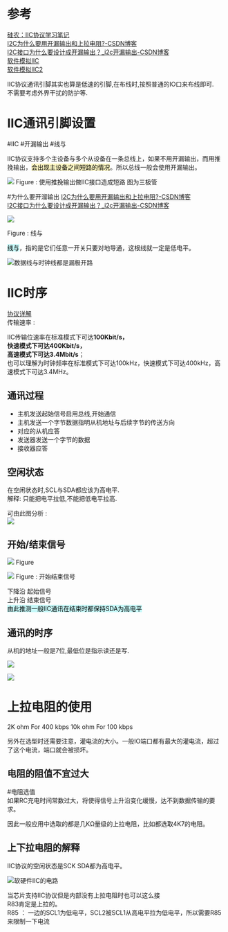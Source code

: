 # 参考 

[硅农：IIC协议学习笔记](https://zhuanlan.zhihu.com/p/34674402)     
[I2C为什么要用开漏输出和上拉电阻?-CSDN博客](https://blog.csdn.net/HackEle/article/details/122572423)     
[I2C接口为什么要设计成开漏输出？\_i2c开漏输出-CSDN博客](https://blog.csdn.net/m0_65346989/article/details/130566260)    
[软件模拟IIC](https://blog.csdn.net/as480133937/article/details/105366932)   
[软件模拟IIC2](https://blog.csdn.net/as480133937/article/details/105366932)     

IIC协议通讯引脚其实也算是低速的引脚,在布线时,按照普通的IO口来布线即可.  
不需要考虑外界干扰的防护等.  
# IIC通讯引脚设置
#IIC  #开漏输出 #线与

IIC协议支持多个主设备与多个从设备在一条总线上，如果不用开漏输出，而用推挽输出，<mark style="background: #FFF3A3A6;">会出现主设备之间短路的情况</mark>。所以总线一般会使用开漏输出。

![](assets/Pasted%20image%2020231112112114.png)
Figure : 使用推挽输出做IIC接口造成短路 图为三极管  

#为什么要开溜输出
[I2C为什么要用开漏输出和上拉电阻?-CSDN博客](https://blog.csdn.net/HackEle/article/details/122572423)  
[I2C接口为什么要设计成开漏输出？\_i2c开漏输出-CSDN博客](https://blog.csdn.net/m0_65346989/article/details/130566260)  

![](assets/Pasted%20image%2020231112110800.png)

Figure : 线与  

<mark style="background: #ABF7F7A6;">线与</mark>，指的是它们任意一开关只要对地导通，这根线就一定是低电平。

![数据线与时钟线都是漏极开路](assets/截图_20240102095333.png)


# IIC时序
[协议详解](https://zhuanlan.zhihu.com/p/667758406)    
传输速率 :   

IIC传输位速率在标准模式下可达**100Kbit/s，   
快速模式下可达400Kbit/s，  
高速模式下可达3.4Mbit/s**；   
也可以理解为时钟频率在标准模式下可达100kHz，快速模式下可达400kHz，高速模式下可达3.4MHz。    
## 通讯过程
- 主机发送起始信号启用总线,开始通信
- 主机发送一个字节数据指明从机地址与后续字节的传送方向
- 对应的从机应答
- 发送器发送一个字节的数据
- 接收器应答
## 空闲状态
在空闲状态时,SCL与SDA都应该为高电平.    
解释: 只能把电平拉低,不能把低电平拉高.    

可由此图分析 :    
![](assets/Pasted%20image%2020240102114035.png)    
## 开始/结束信号
![](assets/截图_20231112111146.png)
Figure 

![](assets/截图_20231112111220.png)
Figure  : 开始结束信号  

下降沿 起始信号  
上升沿 结束信号  
<mark style="background: #ABF7F7A6;">由此推测一般IIC通讯在结束时都保持SDA为高电平</mark>   

## 通讯的时序

从机的地址一般是7位,最低位是指示读还是写.   

![](assets/Pasted%20image%2020240102115306.png)       

![](assets/Pasted%20image%2020240102115801.png)     

# 上拉电阻的使用

2K ohm For 400 kbps
10k ohm For 100 kbps

另外在选型时还需要注意，灌电流的大小。一般IO端口都有最大的灌电流，超过了这个电流，端口就会被损坏。   

## 电阻的阻值不宜过大 

#电阻选值  
如果RC充电时间常数过大，将使得信号上升沿变化缓慢，达不到数据传输的要求。   

因此一般应用中选取的都是几KΩ量级的上拉电阻，比如都选取4K7的电阻。    


## 上下拉电阻的解释   
IIC协议的空闲状态是SCK SDA都为高电平。   

![软硬件IIC的电路](assets/Pasted%20image%2020240102103118.png)   

当芯片支持IIC协议但是内部没有上拉电阻时也可以这么接   
R83肯定是上拉的。   
R85 ： 一边的SCL1为低电平，SCL2被SCL1从高电平拉为低电平，所以需要R85来限制一下电流